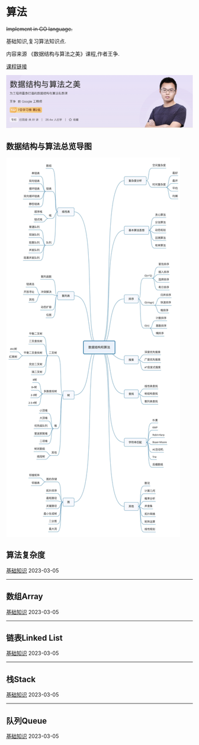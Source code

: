 # 算法

~~Implement in GO language.~~

基础知识,复习算法知识点.

内容来源 《数据结构与算法之美》课程,作者王争.

[课程链接](https://time.geekbang.org/column/intro/100017301)

![image-20230305135518959](readme.assets/image-20230305135518959.png)

## 数据结构与算法总览导图

![img](readme.assets/913e0ababe43a2d57267df5c5f0832a7.jpg)

## 算法复杂度

[基础知识](complexity.md)		2023-03-05

------



## 数组Array

[基础知识](array.md)		2023-03-05



------



## 链表Linked List

[基础知识](linkedlist.md)		2023-03-05



------

## 栈Stack

[基础知识](stack.md)		2023-03-05



------

## 队列Queue

[基础知识](queue.md)		2023-03-05

